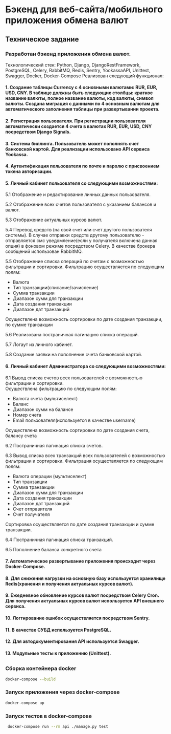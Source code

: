 # Бэкенд для веб-сайта/мобильного приложения обмена валют

## Техническое задание

### Разработан бэкенд приложения обмена валют.
Технологический стек: Python, Django, DjangoRestFramework, PostgreSQL, Celery, RabbitMQ, Redis, Sentry, YookassaAPI, Unittest, Swagger, Docker, Docker-Compose
Реализован следующий функционал:

#### 1. Создание таблицы Currency с 4 основными валютами: RUR, EUR, USD, CNY. В таблице должны быть следующие столбцы: краткое название валюты, полное название валюты, код валюты, символ валюты. Создана миграция с данными по 4 основным валютам для автоматического заполнения таблицы при развертывании проекта.
#### 2. Регистрация пользователя. При регистрации пользователя автоматически создается 4 счета в валютах RUR, EUR, USD, CNY посредством Django Signals.
#### 3. Система биллинга. Пользователь может пополнять счет банковской картой. Для реализации использовано API сервиса Yookassa.
#### 4. Аутентификация пользователя по почте и паролю c присвоением токена авторизации.
#### 5. Личный кабинет пользователя со следующими возможностями:

5.1 Отображение и редактирование личных данных пользователя.

5.2 Отображение всех счетов пользователя с указанием балансов и валют.

5.3 Отображение актуальных курсов валют.

5.4 Перевод средств (на свой счет или счет другого пользователя системы). В случае отправки средств другому 
пользователю - отправляется смс уведомление(если у получателя включена данная опция) в фоновом режиме  посредством 
Celery. В качестве брокера сообщений использован RabbitMQ.

5.5 Отображение списка операций по счетам с возможностью фильтрации и сортировки. 
Фильтрацию осуществляется по следующим полям:
- Валюта
- Тип транзакции(списание/зачисление)
- Сумма транзакции
- Диапазон сумм для транзакции
- Дата создания транзакции
- Диапазон дат транзакций

Осуществлена возможность сортировки по дате создания транзакции, по сумме транзакции

5.6 Реализована постраничная пагинацию списка операций.

5.7 Логаут из личного кабинет.

5.8 Создание заявки на пополнение счета банковской картой.

#### 6. Личный кабинет Администратора со следующими возможностями:
6.1 Вывод списка счетов всех пользователей с возможностью фильтрации и сортировки.  
Осуществлена фильтрацию по следующим полям:
* Валюта счета (мультиселект)
* Баланс
* Диапазон сумм на балансе
* Номер счета
* Email пользователя(используется в качестве username)

Осуществлена возможность сортировки по дате создания счета, балансу счета

6.2 Постраничная пагинация списка счетов.

6.3 Вывод списка всех транзакций всех пользователей с возможностью фильтрации и сортировки. 
Фильтрация осуществляется по следующим полям:
* Валюта операции (мультиселект)
* Тип транзакции
* Сумма транзакции
* Диапазон сумм для транзакции
* Дата создания транзакции
* Диапазон дат транзакций
* Счет отправителя
* Счет получателя

Сортировка осуществляется по датe создания транзакции и сумме транзакции.

6.4 Постраничная пагинация списка транзакций.

6.5 Пополнение баланса конкретного счета

#### 7. Автоматическое развертывание приложения происходит через Docker-Compose.
#### 8. Для снижения нагрузки на основную базу используется хранилище Redis(хранения и получения актуальных курсов валют).
#### 9. Ежедневное обновление курсов валют посредством Celery Cron. Для получения актуальных курсов валют используется API внешнего сервиса.
#### 10. Логгирование ошибок осуществляется посредством Sentry.
#### 11. В качестве СУБД используется PostgreSQL.
#### 12. Для автодокументирования API используется Swagger.
#### 13. Модульные тесты к приложению (Unittest).


##

### Сборка контейнера docker

```bash
docker-compose --build
```



### Запуск приложения через docker-compose

```bash
docker-compose up
```



### Запуск тестов в docker-compose

```bash
 docker-compose run --rm api ./manage.py test
```
